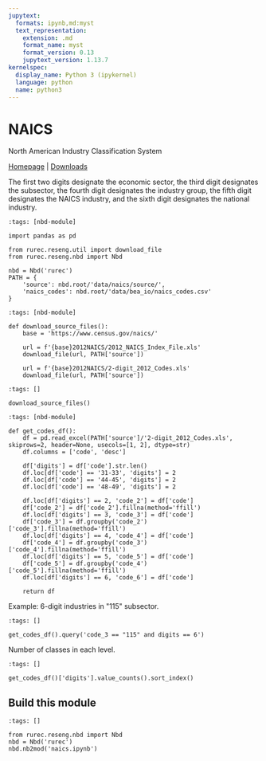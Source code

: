 ```yaml
---
jupytext:
  formats: ipynb,md:myst
  text_representation:
    extension: .md
    format_name: myst
    format_version: 0.13
    jupytext_version: 1.13.7
kernelspec:
  display_name: Python 3 (ipykernel)
  language: python
  name: python3
---
```


# NAICS

North American Industry Classification System

[Homepage](https://www.census.gov/naics/) |
[Downloads](https://www.census.gov/naics/?48967)

The first two digits designate the economic sector, the third digit designates the subsector, the fourth digit designates the industry group, the fifth digit designates the NAICS industry, and the sixth digit designates the national industry.

```{code-cell} ipython3
:tags: [nbd-module]

import pandas as pd

from rurec.reseng.util import download_file
from rurec.reseng.nbd import Nbd

nbd = Nbd('rurec')
PATH = {
    'source': nbd.root/'data/naics/source/',
    'naics_codes': nbd.root/'data/bea_io/naics_codes.csv'
}
```

```{code-cell} ipython3
:tags: [nbd-module]

def download_source_files():
    base = 'https://www.census.gov/naics/'
    
    url = f'{base}2012NAICS/2012_NAICS_Index_File.xls'
    download_file(url, PATH['source'])

    url = f'{base}2012NAICS/2-digit_2012_Codes.xls'
    download_file(url, PATH['source'])
```

```{code-cell} ipython3
:tags: []

download_source_files()
```

```{code-cell} ipython3
:tags: [nbd-module]

def get_codes_df():
    df = pd.read_excel(PATH['source']/'2-digit_2012_Codes.xls', skiprows=2, header=None, usecols=[1, 2], dtype=str)
    df.columns = ['code', 'desc']

    df['digits'] = df['code'].str.len()
    df.loc[df['code'] == '31-33', 'digits'] = 2
    df.loc[df['code'] == '44-45', 'digits'] = 2
    df.loc[df['code'] == '48-49', 'digits'] = 2

    df.loc[df['digits'] == 2, 'code_2'] = df['code']
    df['code_2'] = df['code_2'].fillna(method='ffill')
    df.loc[df['digits'] == 3, 'code_3'] = df['code']
    df['code_3'] = df.groupby('code_2')['code_3'].fillna(method='ffill')
    df.loc[df['digits'] == 4, 'code_4'] = df['code']
    df['code_4'] = df.groupby('code_3')['code_4'].fillna(method='ffill')
    df.loc[df['digits'] == 5, 'code_5'] = df['code']
    df['code_5'] = df.groupby('code_4')['code_5'].fillna(method='ffill')
    df.loc[df['digits'] == 6, 'code_6'] = df['code']
    
    return df
```

Example: 6-digit industries in "115" subsector.

```{code-cell} ipython3
:tags: []

get_codes_df().query('code_3 == "115" and digits == 6')
```

Number of classes in each level.

```{code-cell} ipython3
:tags: []

get_codes_df()['digits'].value_counts().sort_index()
```

## Build this module

```{code-cell} ipython3
:tags: []

from rurec.reseng.nbd import Nbd
nbd = Nbd('rurec')
nbd.nb2mod('naics.ipynb')
```
